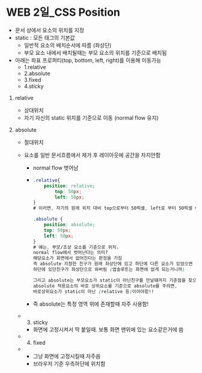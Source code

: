 # WEB 2일_CSS Position

- 문서 상에서 요소의 위치를 지정
- static : 모든 태그의 기본값
  - 일반적 요소의 배치순서에 따름 (좌상단)
  - 부모 요소 내에서 배치될때는 부모 요소의 위치를 기준으로 배치됨
- 아래는 좌표 프로퍼티(top, bottom, left, right)를 이용해 이동가능
  - 1.relative
  - 2.absolute
  - 3.fixed
  - 4.sticky

1. relative

   - 상대위치
   - 자기 자신의 static 위치를 기준으로 이동 (normal flow 유지)

2. absolute 

   - 절대위치

   - 요소를 일반 문서흐름에서 제거 후 레이아웃에 공간을 차지안함

     - normal flow 벗어남

     - ```css
       .relative{
           position: relative;
               top: 50px;
               left: 50px;
       }
       # 이러면, 자기의 원래 위치 대비 top으로부터 50픽셀, left로 부터 50픽셀 이동하겠다는 말 - 즉 아래로 50, 우로 50px 이동시키는것
       
       .absolute {
           position: absolute;
           top: 50px;
           left: 50px;
       }
       # 얘는, 부모/조상 요소를 기준으로 위치.
       normal flow에서 벗어난다는 의미?
       해당요소가 화면에서 없어진다는 판정을 가짐
       즉 absolute 지정한 친구가 원래 좌상단에 있고 하단에 다른 요소가 있었으면
       하단에 있던친구가 좌상단으로 와버림 (앱솔루트는 화면에 없게 되는거니까)
       
       그리고 absolute는 부모요소가 static이 아닌친구를 만날떄까지 기준점을 찾으러가므로
       absolute 적용요소의 바로 상위요소를 기준으로 absolute를 주려면,
       바로상위요소가 static이 아닌 (relative 등)이어야함!!
       ```

     - 즉 absolute는 특정 영역 위에 존재할때 자주 사용함!

     

   - 3. sticky

     - 화면에 고정시켜서 딱 붙일때. 보통 화면 맨위에 있는 요소같은거에 씀

   - 4. fixed

   - - 그냥 화면에 고정시킬때 자주씀
     - 브라우저 기준 우측하단에 위치함

